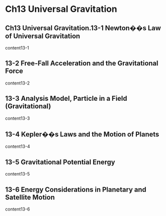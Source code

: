 # Ch13 Universal Gravitation


## Ch13 Universal Gravitation.13-1 Newton��s Law of Universal Gravitation
content13-1

## 13-2 Free-Fall Acceleration and the Gravitational Force
content13-2

## 13-3 Analysis Model, Particle in a Field (Gravitational)
content13-3

## 13-4 Kepler��s Laws and the Motion of Planets
content13-4

## 13-5 Gravitational Potential Energy
content13-5

## 13-6 Energy Considerations in Planetary and Satellite Motion
content13-6
